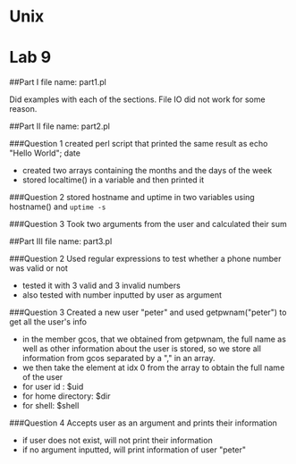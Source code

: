 # Unix
# Lab 9

##Part I
file name: part1.pl

Did examples with each of the sections. File IO did not work for some reason.

##Part II
file name: part2.pl

###Question 1
created perl script that printed the same result as echo "Hello World"; date
- created two arrays containing the months and the days of the week
- stored localtime() in a variable and then printed it

###Question 2
stored hostname and uptime in two variables using hostname()  and `uptime -s`

###Question 3
Took two arguments from the user and calculated their sum

##Part III
file name: part3.pl

###Question 2
Used regular expressions to test whether a phone number was valid or not
- tested it with 3 valid and 3 invalid numbers
- also tested with number inputted by user as argument


###Question 3
Created a new user "peter" and used getpwnam("peter") to get all the user's info
- in the member gcos, that we obtained from getpwnam, the full name as well as other information about the user is stored, 
so we store all information from gcos separated by a "," in an array.
- we then take the element at idx 0 from the array to obtain the full name of the user
- for user id : $uid
- for home directory: $dir
- for shell: $shell

###Question 4
Accepts user as an argument and prints their information
- if user does not exist, will not print their information
- if no argument inputted, will print information  of user "peter"


